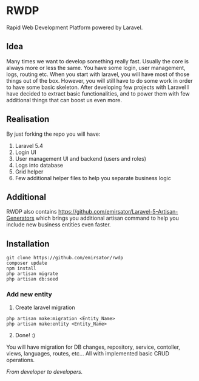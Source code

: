 # RWDP
Rapid Web Development Platform powered by Laravel.

## Idea
Many times we want to develop something really fast. Usually the core is always more or less the same. You have some login, user management, logs, routing etc.
When you start with laravel, you will have most of those things out of the box. However, you will still have to do some work in order to have some basic skeleton. 
After developing few projects with Laravel I have decided to extract basic functionalities, and to power them with few additional things that can boost us even more.

## Realisation
By just forking the repo you will have:
1. Laravel 5.4
2. Login UI
3. User management UI and backend (users and roles)
4. Logs into database
5. Grid helper
6. Few additional helper files to help you separate business logic

## Additional
RWDP also contains https://github.com/emirsator/Laravel-5-Artisan-Generators which brings you additional artisan command to help you include new business entities even faster.

## Installation
```
git clone https://github.com/emirsator/rwdp
composer update
npm install
php artisan migrate
php artisan db:seed
```

### Add new entity
1. Create laravel migration
```
php artisan make:migration <Entity_Name>
php artisan make:entity <Entity_Name>
```
2. Done! :)

You will have migration for DB changes, repository, service, contoller, views, languages, routes, etc...
All with implemented basic CRUD operations.



_From developer to developers._
